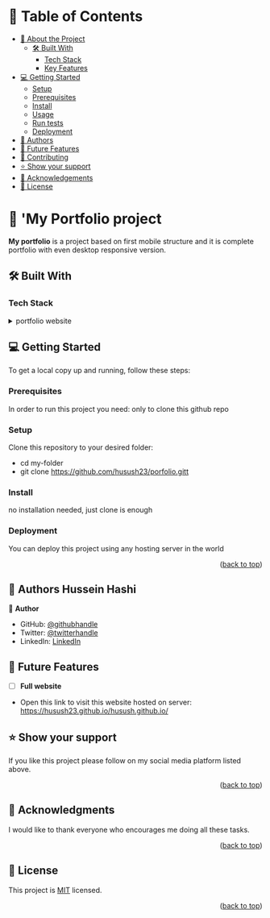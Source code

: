 <a name="readme-top"></a>

<!-- TABLE OF CONTENTS -->

# 📗 Table of Contents

- [📖 About the Project](#about-project)
  - [🛠 Built With](#built-with)
    - [Tech Stack](#tech-stack)
    - [Key Features](#key-features)
- [💻 Getting Started](#getting-started)
  - [Setup](#setup)
  - [Prerequisites](#prerequisites)
  - [Install](#install)
  - [Usage](#usage)
  - [Run tests](#run-tests)
  - [Deployment](#triangular_flag_on_post-deployment)
- [👥 Authors](#authors)
- [🔭 Future Features](#future-features)
- [🤝 Contributing](#contributing)
- [⭐️ Show your support](#support)
- [🙏 Acknowledgements](#acknowledgements)
- [📝 License](#license)

<!-- PROJECT DESCRIPTION -->

# 📖 'My Portfolio project <a name="about-project"></a>

**My portfolio** is a project based on first mobile structure and it is complete portfolio with even desktop responsive version.

## 🛠 Built With <a name="built-with"></a>

### Tech Stack <a name="tech-stack"></a>

<details>
  <summary>portfolio website</summary>
  <ul>
    <li><a href="https://expressjs.com/">Express.js</a></li>
  </ul>
</details>

<!-- GETTING STARTED -->

## 💻 Getting Started <a name="getting-started"></a>

To get a local copy up and running, follow these steps:

### Prerequisites

In order to run this project you need: only to clone this github repo

### Setup

Clone this repository to your desired folder:

- cd my-folder
- git clone https://github.com/husush23/porfolio.gitt

### Install

no installation needed, just clone is enough

### Deployment

You can deploy this project using any hosting server in the world

<p align="right">(<a href="#readme-top">back to top</a>)</p>

<!-- AUTHORS -->

## 👥 Authors <a name="authors">Hussein Hashi</a>

👤 **Author**

- GitHub: [@githubhandle](https://github.com/husush23)
- Twitter: [@twitterhandle](https://twitter.com/HusseinKadare2)
- LinkedIn: [LinkedIn](https://www.linkedin.com/in/hussein-kadare-8aa1361a8/)

<!-- FUTURE FEATURES -->

## 🔭 Future Features <a name="future-features"></a>

- [ ] **Full website**
- Open this link to visit this website hosted on server: https://husush23.github.io/husush.github.io/

<!-- SUPPORT -->

## ⭐️ Show your support <a name="support"></a>

If you like this project please follow on my social media platform listed above.

<p align="right">(<a href="#readme-top">back to top</a>)</p>

<!-- ACKNOWLEDGEMENTS -->

## 🙏 Acknowledgments <a name="acknowledgements"></a>

I would like to thank everyone who encourages me doing all these tasks.

<p align="right">(<a href="#readme-top">back to top</a>)</p>

<!-- LICENSE -->

## 📝 License <a name="license"></a>

This project is [MIT](./MIT.md) licensed.

<p align="right">(<a href="#readme-top">back to top</a>)</p>
